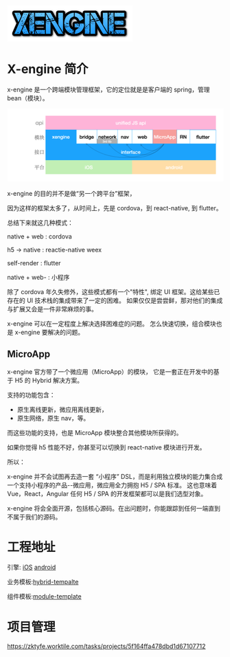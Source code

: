 ![cooltext363596337964428](assets/cooltext363596337964428.png)

# X-engine 简介

x-engine 是一个跨端模块管理框架，它的定位就是是客户端的 spring，管理 bean（模块）。

![image-20200929021827767](assets/image-20200929021827767.png)

x-engine 的目的并不是做“另一个跨平台”框架，

因为这样的框架太多了，从时间上，先是 cordova，到 react-native, 到 flutter。

总结下来就这几种模式：

native + web  : cordova 

h5 -> native  : reactie-native  weex 

self-render   : flutter

native + web- : 小程序

除了 cordova 年久失修外，这些模式都有一个"特性", 绑定 UI 框架。这给某些已存在的 UI 技术栈的集成带来了一定的困难。 如果仅仅是尝尝鲜，那对他们的集成与扩展又会是一件非常麻烦的事。

x-engine 可以在一定程度上解决选择困难症的问题。 怎么快速切换，组合模块也是 x-engine 要解决的问题。



## MicroApp

x-engine 官方带了一个微应用（MicroApp）的模块， 它是一套正在开发中的基于 H5 的 Hybrid 解决方案。

支持的功能包含：

- 原生离线更新，微应用离线更新，
- 原生网络，原生 nav，等。

而这些功能的支持，也是 MicroApp 模块整合其他模块所获得的。

如果你觉得 h5 性能不好，你甚至可以切换到 react-native 模块进行开发。



所以：

x-engine 并不会试图再去造一套 “小程序” DSL，而是利用独立模块的能力集合成一个支持小程序的产品--微应用，微应用全力拥抱 H5 / SPA 标准。 这也意味着 Vue，React，Angular 任何 H5 / SPA 的开发框架都可以是我们选型对象。 

x-engine 将会全面开源，包括核心源码。在出问题时，你能跟踪到任何一端直到不属于我们的源码。 





# 工程地址

引擎: [iOS](https://github.com/zkty-team/x-engine-module-engine/tree/master/iOS) [android](https://github.com/zkty-team/x-engine-module-engine/tree/master/android)

业务模板:[hybrid-tempalte](https://github.com/zkty-team/x-engine-hybrid-template)

组件模板:[module-template](https://github.com/zkty-team/x-engine-module-template)

# 项目管理

https://zktyfe.worktile.com/tasks/projects/5f164ffa478dbd1d67107712

